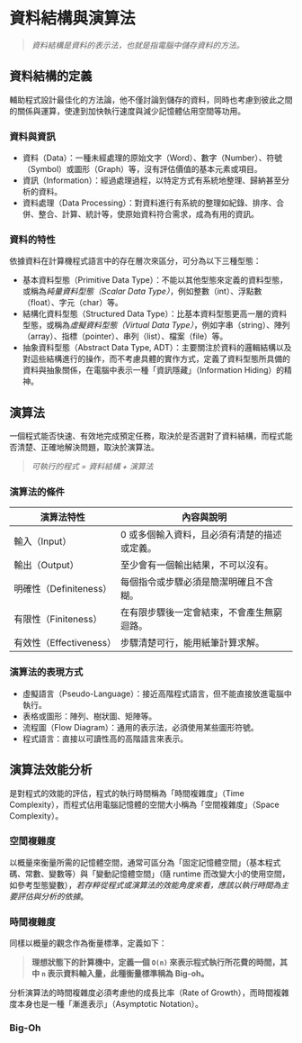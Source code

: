 # 資料結構與演算法

> *資料結構是資料的表示法，也就是指電腦中儲存資料的方法。*

## 資料結構的定義

輔助程式設計最佳化的方法論，他不僅討論到儲存的資料，同時也考慮到彼此之間的關係與運算，使達到加快執行速度與減少記憶體佔用空間等功用。

### 資料與資訊

- 資料（Data）：一種未經處理的原始文字（Word）、數字（Number）、符號（Symbol）或圖形（Graph）等，沒有評估價值的基本元素或項目。
- 資訊（Information）：經過處理過程，以特定方式有系統地整理、歸納甚至分析的資料。
- 資料處理（Data Processing）：對資料進行有系統的整理如紀錄、排序、合併、整合、計算、統計等，使原始資料符合需求，成為有用的資訊。

### 資料的特性

依據資料在計算機程式語言中的存在層次來區分，可分為以下三種型態：

- 基本資料型態（Primitive Data Type）：不能以其他型態來定義的資料型態，或稱為*純量資料型態（Scalar Data Type）*，例如整數（int）、浮點數（float）、字元（char）等。
- 結構化資料型態（Structured Data Type）：比基本資料型態更高一層的資料型態，或稱為*虛擬資料型態（Virtual Data Type）*，例如字串（string）、陣列（array）、指標（pointer）、串列（list）、檔案（file）等。
- 抽象資料型態（Abstract Data Type, ADT）：主要關注於資料的邏輯結構以及對這些結構進行的操作，而不考慮具體的實作方式，定義了資料型態所具備的資料與抽象關係，在電腦中表示一種「資訊隱藏」（Information Hiding）的精神。

## 演算法

一個程式能否快速、有效地完成預定任務，取決於是否選對了資料結構，而程式能否清楚、正確地解決問題，取決於演算法。

> *可執行的程式 = 資料結構 + 演算法*

### 演算法的條件

| 演算法特性 | 內容與說明 |
| --- | --- |
| 輸入（Input） | 0 或多個輸入資料，且必須有清楚的描述或定義。 |
| 輸出（Output） | 至少會有一個輸出結果，不可以沒有。 |
| 明確性（Definiteness） | 每個指令或步驟必須是簡潔明確且不含糊。 |
| 有限性（Finiteness） | 在有限步驟後一定會結束，不會產生無窮迴路。 |
| 有效性（Effectiveness） | 步驟清楚可行，能用紙筆計算求解。 |

### 演算法的表現方式

- 虛擬語言（Pseudo-Language）：接近高階程式語言，但不能直接放進電腦中執行。
- 表格或圖形：陣列、樹狀圖、矩陣等。
- 流程圖（Flow Diagram）：通用的表示法，必須使用某些圖形符號。
- 程式語言：直接以可讀性高的高階語言來表示。

## 演算法效能分析

是對程式的效能的評估，程式的執行時間稱為「時間複雜度」（Time Complexity），而程式佔用電腦記憶體的空間大小稱為「空間複雜度」（Space Complexity）。

### 空間複雜度

以概量來衡量所需的記憶體空間，通常可區分為「固定記憶體空間」（基本程式碼、常數、變數等）與「變動記憶體空間」（隨 runtime 而改變大小的使用空間，如參考型態變數），*若存粹從程式或演算法的效能角度來看，應該以執行時間為主要評估與分析的依據*。

### 時間複雜度

同樣以概量的觀念作為衡量標準，定義如下：

> **理想狀態下的計算機中，定義一個 `O(n)` 來表示程式執行所花費的時間，其中 `n` 表示資料輸入量，此種衡量標準稱為 Big-oh。**

分析演算法的時間複雜度必須考慮他的成長比率（Rate of Growth），而時間複雜度本身也是一種「漸進表示」（Asymptotic Notation）。

### Big-Oh

